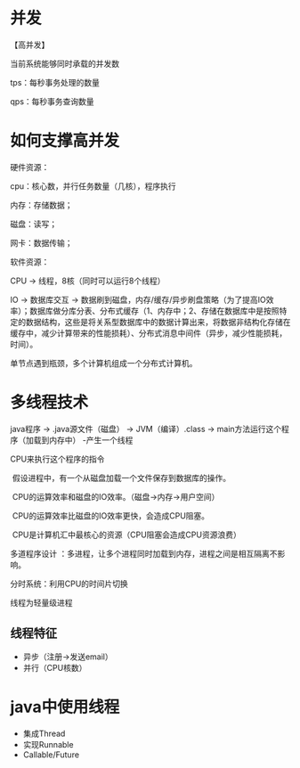 # 并发

【高并发】

当前系统能够同时承载的并发数

tps：每秒事务处理的数量

qps：每秒事务查询数量



# 如何支撑高并发

硬件资源：

cpu：核心数，并行任务数量（几核），程序执行

内存：存储数据；

磁盘：读写；

网卡：数据传输；

软件资源：

CPU -> 线程，8核（同时可以运行8个线程）

IO -> 数据库交互 -> 数据刷到磁盘，内存/缓存/异步刷盘策略（为了提高IO效率）；数据库做分库分表、分布式缓存（1、内存中；2、存储在数据库中是按照特定的数据结构，这些是将关系型数据库中的数据计算出来，将数据非结构化存储在缓存中，减少计算带来的性能损耗）、分布式消息中间件（异步，减少性能损耗，时间）。

单节点遇到瓶颈，多个计算机组成一个分布式计算机。

# 多线程技术

java程序 -> .java源文件（磁盘） -> JVM（编译）.class -> main方法运行这个程序（加载到内存中） -产生一个线程 

CPU来执行这个程序的指令

​	假设进程中，有一个从磁盘加载一个文件保存到数据库的操作。

​	CPU的运算效率和磁盘的IO效率。（磁盘->内存->用户空间）

​	CPU的运算效率比磁盘的IO效率更快，会造成CPU阻塞。

​	CPU是计算机汇中最核心的资源（CPU阻塞会造成CPU资源浪费）

多道程序设计 ：多进程，让多个进程同时加载到内存，进程之间是相互隔离不影响。

分时系统：利用CPU的时间片切换

线程为轻量级进程



## 线程特征

- 异步（注册->发送email）
- 并行（CPU核数）

# java中使用线程

- 集成Thread
- 实现Runnable
- Callable/Future

